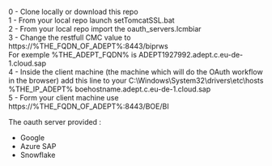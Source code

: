 
0 - Clone locally or download this repo  
1 - From your local repo launch setTomcatSSL.bat  
2 - From your local repo import the oauth_servers.lcmbiar  
3 - Change the restfull CMC value to https://%THE_FQDN_OF_ADEPT%:8443/biprws  
      For exemple %THE_ADEPT_FQDN% is ADEPT1927992.adept.c.eu-de-1.cloud.sap  
4 - Inside the client machine (the machine which will do the OAuth workflow in the browser) add this line to your C:\Windows\System32\drivers\etc\hosts  
      %THE_IP_ADEPT% boehostname.adept.c.eu-de-1.cloud.sap  
5 - Form your client machine use  https://%THE_FQDN_OF_ADEPT%:8443/BOE/BI  
  
  
The oauth server provided :  
   - Google  
   - Azure SAP  
   - Snowflake  
